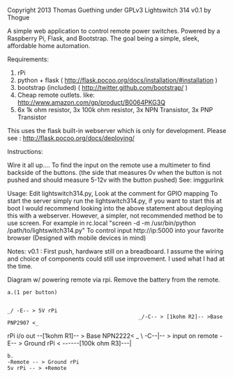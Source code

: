 
Copyright 2013 Thomas Guething under GPLv3
Lightswitch 314 v0.1 by Thogue

A simple web application to control remote power switches. Powered by a Raspberry Pi, Flask, and Bootstrap. The goal being a simple, sleek, affordable home automation. 

Requirements:
1. rPi
2. python + flask ( http://flask.pocoo.org/docs/installation/#installation )
3. bootstrap (included) ( http://twitter.github.com/bootstrap/ )
4. Cheap remote outlets. like: http://www.amazon.com/gp/product/B0064PKG3Q
5. 6x 1k ohm resistor, 3x 100k ohm resistor, 3x NPN Transistor, 3x PNP Transistor 

This uses the flask built-in webserver which is only for development. Please see : http://flask.pocoo.org/docs/deploying/

Instructions: 

Wire it all up.... 
To find the input on the remote use a multimeter to find backside of the buttons. (the side that measures 0v when the button is not pushed and should measure 5-12v with the button pushed)
See: imggurlink

Usage:
Edit lightswitch314.py, Look at the comment for GPIO mapping
To start the server simply run the lightswitch314.py, if you want to start this at boot I would recommend looking into the above statement about deploying this with a webserver. However, a simpler, not recommended method be to use screen. For example in rc.local "screen -d -m /usr/bin/python /path/to/lightswitch314.py"
To control input http://ip:5000 into your favorite browser (Designed with mobile devices in mind)

Notes:
v0.1 : First push, hardware still on a breadboard. I assume the wiring and choice of components could still use improvement. I used what I had at the time.


Diagram w/ powering remote via rpi. 
Remove the battery from the remote. 


	a.(1 per button)
	
                                                                                   _/ -E-- > 5V rPi
                                              _/-C-- > [1kohm R2]-- >Base PNP2907 <_
  rPi i/o out --[1kohm R1]-- > Base NPN2222<  _                                     \ -C--|-- > input on remote
                                               \-E-- > Ground rPi < ------[100k ohm R3]---|

	b.
	-Remote -- > Ground rPi
	5v rPi -- > +Remote
